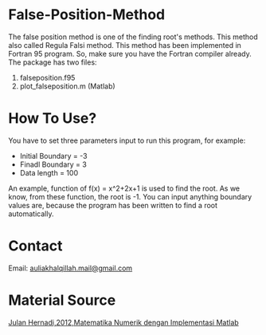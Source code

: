 # False-Position-Method
The false position method is one of the finding root's methods. This method also called Regula Falsi method. This method has been implemented in Fortran 95 program. So, make sure you have the Fortran compiler already. The package has two files:
  1. falseposition.f95
  2. plot_falseposition.m (Matlab)
# How To Use?
You have to set three parameters input to run this program, for example:
  - Initial Boundary = -3
  - Finadl Boundary = 3
  - Data length = 100
 
An example, function of f(x) = x^2+2x+1 is used to find the root. As we know, from these function, the root is -1. You can input anything boundary values are, because the program has been written to find a root automatically.
 # Contact
Email: auliakhalqillah.mail@gmail.com
 # Material Source
[Julan Hernadi,2012,Matematika Numerik dengan Implementasi Matlab](http://andipublisher.com/produk-1012004497-matematika-numerik-dengan-implementasi-m.html)
